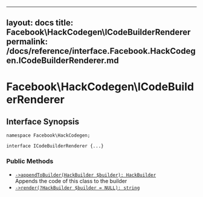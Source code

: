
***

layout: docs
title: Facebook\\HackCodegen\\ICodeBuilderRenderer
permalink: /docs/reference/interface.Facebook.HackCodegen.ICodeBuilderRenderer.md
---







# Facebook\\HackCodegen\\ICodeBuilderRenderer




## Interface Synopsis




``` Hack
namespace Facebook\HackCodegen;

interface ICodeBuilderRenderer {...}
```




### Public Methods




* [` ->appendToBuilder(HackBuilder $builder): HackBuilder `](<interface.Facebook.HackCodegen.ICodeBuilderRenderer.appendToBuilder.md>)\
  Appends the code of this class to the builder
* [` ->render(?HackBuilder $builder = NULL): string `](<interface.Facebook.HackCodegen.ICodeBuilderRenderer.render.md>)